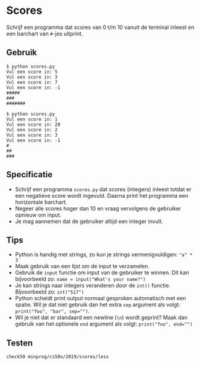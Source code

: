 # Scores

Schrijf een programma dat scores van 0 t/m 10 vanuit de terminal inleest en een barchart van `#`-jes uitprint.

## Gebruik

    $ python scores.py
    Vul een score in: 5
    Vul een score in: 3
    Vul een score in: 7
    Vul een score in: -1
    #####
    ###
    #######

    $ python scores.py
    Vul een score in: 1
    Vul een score in: 20
    Vul een score in: 2
    Vul een score in: 3
    Vul een score in: -1
    #
    ##
    ###


## Specificatie

* Schrijf een programma `scores.py` dat scores (integers) inleest totdat er een negatieve score wordt ingevuld. Daarna print het programma een horizontale barchart.
* Negeer alle scores hoger dan 10 en vraag vervolgens de gebruiker opnieuw om input.
* Je mag aannemen dat de gebruiker altijd een integer invult.

## Tips

* Python is handig met strings, zo kun je strings vermenigvuldigen: `"a" * 3`
* Maak gebruik van een lijst om de input te verzamelen.
* Gebruik de `input` functie om input van de gebruiker te winnen. Dit kan bijvoorbeeld zo: `name = input("What's your name?")`
* Je kan strings naar integers veranderen door de `int()` functie. Bijvoorbeeld zo: `int("517")`
* Python scheidt print output normaal gesproken automatisch met een spatie. Wil je dat niet gebruik dan het extra `sep` argument als volgt: `print("foo", "bar", sep="")`.
* Wil je niet dat er standaard een newline (`\n`) wordt geprint? Maak dan gebruik van het optionele `end` argument als volgt: `print("foo", end="")`

## Testen

	check50 minprog/cs50x/2019/scores/less
